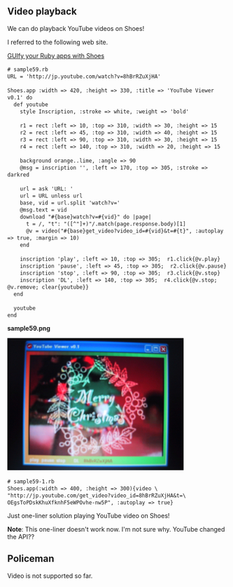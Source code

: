 Video playback
--------------

We can do playback YouTube videos on Shoes!

I referred to the following web site.

[GUIfy your Ruby apps with Shoes](http://advent2008.hackruby.com/past/2008/12/13/_guify_your_ruby_apps_with_shoes/)

	# sample59.rb
	URL = 'http://jp.youtube.com/watch?v=8hBrRZuXjHA'
	
	Shoes.app :width => 420, :height => 330, :title => 'YouTube Viewer v0.1' do
	  def youtube
	    style Inscription, :stroke => white, :weight => 'bold'
	  
	    r1 = rect :left => 10, :top => 310, :width => 30, :height => 15
	    r2 = rect :left => 45, :top => 310, :width => 40, :height => 15
	    r3 = rect :left => 90, :top => 310, :width => 30, :height => 15
	    r4 = rect :left => 140, :top => 310, :width => 20, :height => 15
	  
	    background orange..lime, :angle => 90
	    @msg = inscription '', :left => 170, :top => 305, :stroke => darkred
	    
	    url = ask 'URL: '
	    url = URL unless url
	    base, vid = url.split 'watch?v='
	    @msg.text = vid
	    download "#{base}watch?v=#{vid}" do |page|
	      t = /, "t": "([^"]+)"/.match(page.response.body)[1]
	      @v = video("#{base}get_video?video_id=#{vid}&t=#{t}", :autoplay => true, :margin => 10)
	    end
	    
	    inscription 'play', :left => 10, :top => 305;  r1.click{@v.play}
	    inscription 'pause', :left => 45, :top => 305;  r2.click{@v.pause}
	    inscription 'stop', :left => 90, :top => 305;  r3.click{@v.stop}
	    inscription 'DL', :left => 140, :top => 305;  r4.click{@v.stop; @v.remove; clear{youtube}}
	  end
	  
	  youtube
	end

**sample59.png**

![sample59.png](http://github.com/ashbb/shoes_tutorial_html/raw/master/images/sample59.png)

	# sample59-1.rb
	Shoes.app(:width => 400, :height => 300){video \
	"http://jp.youtube.com/get_video?video_id=8hBrRZuXjHA&t=\
	OEgsToPDskKhuXfknhF5eWPOvhe-nw5P", :autoplay => true}
	

Just one-liner solution playing YouTube video on Shoes!

**Note**: This one-liner doesn't work now. I'm not sure why. YouTube changed the API??


Policeman
---------

Video is not supported so far.

